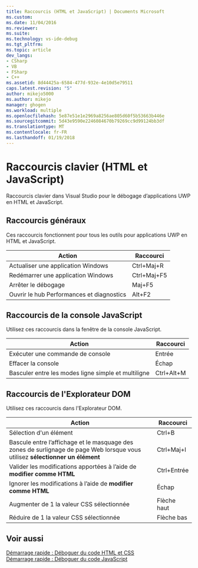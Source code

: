 ```yaml
---
title: Raccourcis (HTML et JavaScript) | Documents Microsoft
ms.custom: 
ms.date: 11/04/2016
ms.reviewer: 
ms.suite: 
ms.technology: vs-ide-debug
ms.tgt_pltfrm: 
ms.topic: article
dev_langs:
- CSharp
- VB
- FSharp
- C++
ms.assetid: 8d44425a-6584-477d-932e-4e10d5e79511
caps.latest.revision: "5"
author: mikejo5000
ms.author: mikejo
manager: ghogen
ms.workload: multiple
ms.openlocfilehash: 5e87e51e1e2969a8256ae805d60f5b53663b446e
ms.sourcegitcommit: 5d43e9590e2246084670b79269cc9d99124bb3df
ms.translationtype: MT
ms.contentlocale: fr-FR
ms.lasthandoff: 01/19/2018
---
```

# <a name="keyboard-shortcuts-html-and-javascript"></a>Raccourcis clavier (HTML et JavaScript)
  
 Raccourcis clavier dans Visual Studio pour le débogage d’applications UWP en HTML et JavaScript.  
  
## <a name="general-shortcuts"></a>Raccourcis généraux  
 Ces raccourcis fonctionnent pour tous les outils pour applications UWP en HTML et JavaScript.  
  
|Action|Raccourci|  
|------------|--------------|  
|Actualiser une application Windows|Ctrl+Maj+R|  
|Redémarrer une application Windows|Ctrl+Maj+F5|  
|Arrêter le débogage|Maj+F5|  
|Ouvrir le hub Performances et diagnostics|Alt+F2|  
  
## <a name="javascript-console-shortcuts"></a>Raccourcis de la console JavaScript  
 Utilisez ces raccourcis dans la fenêtre de la console JavaScript.  
  
|Action|Raccourci|  
|------------|--------------|  
|Exécuter une commande de console|Entrée|  
|Effacer la console|Échap|  
|Basculer entre les modes ligne simple et multiligne|Ctrl+Alt+M|  
  
## <a name="dom-explorer-shortcuts"></a>Raccourcis de l'Explorateur DOM  
 Utilisez ces raccourcis dans l'Explorateur DOM.  
  
|Action|Raccourci|  
|------------|--------------|  
|Sélection d'un élément|Ctrl+B|  
|Bascule entre l’affichage et le masquage des zones de surlignage de page Web lorsque vous utilisez **sélectionner un élément**|Ctrl+Maj+I|  
|Valider les modifications apportées à l’aide de **modifier comme HTML**|Ctrl+Entrée|  
|Ignorer les modifications à l’aide de **modifier comme HTML**|Échap|  
|Augmenter de 1 la valeur CSS sélectionnée|Flèche haut|  
|Réduire de 1 la valeur CSS sélectionnée|Flèche bas|  
  
## <a name="see-also"></a>Voir aussi  
 [Démarrage rapide : Déboguer du code HTML et CSS](../debugger/quickstart-debug-html-and-css.md)   
 [Démarrage rapide : Déboguer du code JavaScript](../debugger/quickstart-debug-javascript-using-the-console.md)